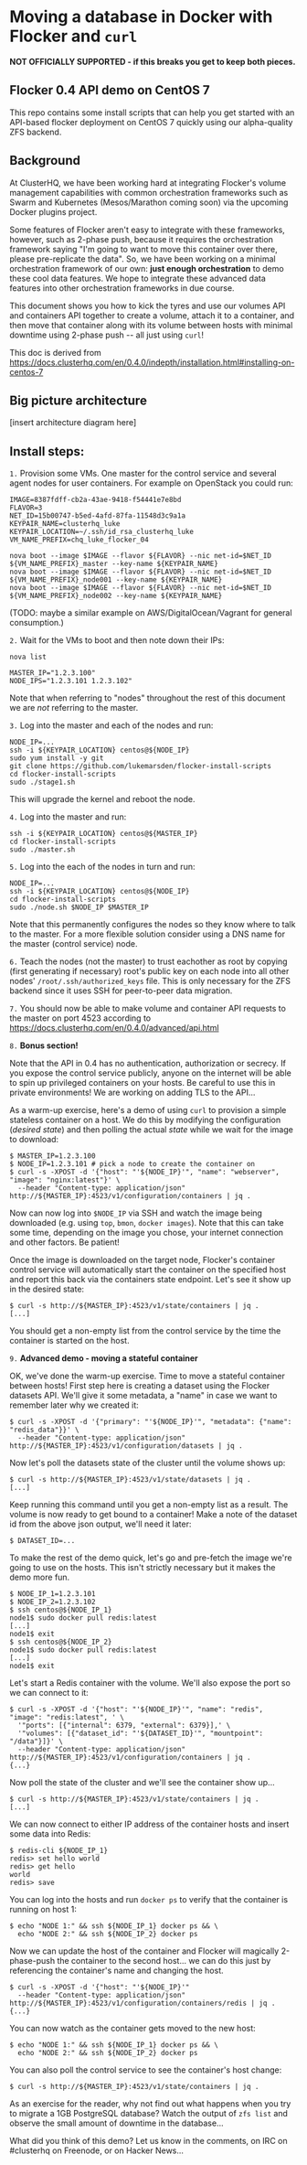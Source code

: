 # Moving a database in Docker with Flocker and `curl`

**NOT OFFICIALLY SUPPORTED - if this breaks you get to keep both pieces.**

## Flocker 0.4 API demo on CentOS 7

This repo contains some install scripts that can help you get started with an API-based flocker deployment on CentOS 7 quickly using our alpha-quality ZFS backend.

## Background

At ClusterHQ, we have been working hard at integrating Flocker's volume management capabilities with common orchestration frameworks such as Swarm and Kubernetes (Mesos/Marathon coming soon) via the upcoming Docker plugins project.

Some features of Flocker aren't easy to integrate with these frameworks, however, such as 2-phase push, because it requires the orchestration framework saying "I'm going to want to move this container over there, please pre-replicate the data". So, we have been working on a minimal orchestration framework of our own: **just enough orchestration** to demo these cool data features. We hope to integrate these advanced data features into other orchestration frameworks in due course.

This document shows you how to kick the tyres and use our volumes API and containers API together to create a volume, attach it to a container, and then move that container along with its volume between hosts with minimal downtime using 2-phase push -- all just using `curl`!

This doc is derived from https://docs.clusterhq.com/en/0.4.0/indepth/installation.html#installing-on-centos-7

## Big picture architecture
[insert architecture diagram here]

## Install steps:

`1.` Provision some VMs. One master for the control service and several agent nodes for user containers. For example on OpenStack you could run:

```
IMAGE=8387fdff-cb2a-43ae-9418-f54441e7e8bd
FLAVOR=3
NET_ID=15b00747-b5ed-4afd-87fa-11548d3c9a1a
KEYPAIR_NAME=clusterhq_luke
KEYPAIR_LOCATION=~/.ssh/id_rsa_clusterhq_luke
VM_NAME_PREFIX=chq_luke_flocker_04

nova boot --image $IMAGE --flavor ${FLAVOR} --nic net-id=$NET_ID ${VM_NAME_PREFIX}_master --key-name ${KEYPAIR_NAME}
nova boot --image $IMAGE --flavor ${FLAVOR} --nic net-id=$NET_ID ${VM_NAME_PREFIX}_node001 --key-name ${KEYPAIR_NAME}
nova boot --image $IMAGE --flavor ${FLAVOR} --nic net-id=$NET_ID ${VM_NAME_PREFIX}_node002 --key-name ${KEYPAIR_NAME}
```

(TODO: maybe a similar example on AWS/DigitalOcean/Vagrant for general consumption.)

`2.` Wait for the VMs to boot and then note down their IPs:
```
nova list

MASTER_IP="1.2.3.100"
NODE_IPS="1.2.3.101 1.2.3.102"
```

Note that when referring to "nodes" throughout the rest of this document we are *not* referring to the master.

`3.` Log into the master and each of the nodes and run:

```
NODE_IP=...
ssh -i ${KEYPAIR_LOCATION} centos@${NODE_IP}
sudo yum install -y git
git clone https://github.com/lukemarsden/flocker-install-scripts
cd flocker-install-scripts
sudo ./stage1.sh
```

This will upgrade the kernel and reboot the node.

`4.` Log into the master and run:

```
ssh -i ${KEYPAIR_LOCATION} centos@${MASTER_IP}
cd flocker-install-scripts
sudo ./master.sh
```

`5.` Log into the each of the nodes in turn and run:

```
NODE_IP=...
ssh -i ${KEYPAIR_LOCATION} centos@${NODE_IP}
cd flocker-install-scripts
sudo ./node.sh $NODE_IP $MASTER_IP
```

Note that this permanently configures the nodes so they know where to talk to the master.
For a more flexible solution consider using a DNS name for the master (control service) node.

`6.` Teach the nodes (not the master) to trust eachother as root by copying (first generating if necessary) root's public key on each node into all other nodes' `/root/.ssh/authorized_keys` file.
This is only necessary for the ZFS backend since it uses SSH for peer-to-peer data migration.

`7.` You should now be able to make volume and container API requests to the master on port 4523 according to https://docs.clusterhq.com/en/0.4.0/advanced/api.html

`8.` **Bonus section!**

Note that the API in 0.4 has no authentication, authorization or secrecy. If you expose the control service publicly, anyone on the internet will be able to spin up privileged containers on your hosts. Be careful to use this in private environments! We are working on adding TLS to the API...

As a warm-up exercise, here's a demo of using `curl` to provision a simple stateless container on a host. We do this by modifying the configuration (*desired state*) and then polling the actual *state* while we wait for the image to download:

```
$ MASTER_IP=1.2.3.100
$ NODE_IP=1.2.3.101 # pick a node to create the container on
$ curl -s -XPOST -d '{"host": "'${NODE_IP}'", "name": "webserver", "image": "nginx:latest"}' \
  --header "Content-type: application/json" http://${MASTER_IP}:4523/v1/configuration/containers | jq .
```

Now can now log into `$NODE_IP` via SSH and watch the image being downloaded (e.g. using `top`, `bmon`, `docker images`). Note that this can take some time, depending on the image you chose, your internet connection and other factors. Be patient!

Once the image is downloaded on the target node, Flocker's container control service will automatically start the container on the specified host and report this back via the containers state endpoint. Let's see it show up in the desired state:

```
$ curl -s http://${MASTER_IP}:4523/v1/state/containers | jq .
[...]
```

You should get a non-empty list from the control service by the time the container is started on the host.

`9.` **Advanced demo - moving a stateful container**

OK, we've done the warm-up exercise. Time to move a stateful container between hosts! First step here is creating a dataset using the Flocker datasets API. We'll give it some metadata, a "name" in case we want to remember later why we created it:

```
$ curl -s -XPOST -d '{"primary": "'${NODE_IP}'", "metadata": {"name": "redis_data"}}' \
  --header "Content-type: application/json" http://${MASTER_IP}:4523/v1/configuration/datasets | jq .
```

Now let's poll the datasets state of the cluster until the volume shows up:
```
$ curl -s http://${MASTER_IP}:4523/v1/state/datasets | jq .
[...]
```

Keep running this command until you get a non-empty list as a result. The volume is now ready to get bound to a container! Make a note of the dataset id from the above json output, we'll need it later:

```
$ DATASET_ID=...
```

To make the rest of the demo quick, let's go and pre-fetch the image we're going to use on the hosts. This isn't strictly necessary but it makes the demo more fun.

```
$ NODE_IP_1=1.2.3.101
$ NODE_IP_2=1.2.3.102
$ ssh centos@${NODE_IP_1}
node1$ sudo docker pull redis:latest
[...]
node1$ exit
$ ssh centos@${NODE_IP_2}
node1$ sudo docker pull redis:latest
[...]
node1$ exit
```

Let's start a Redis container with the volume. We'll also expose the port so we can connect to it:

```
$ curl -s -XPOST -d '{"host": "'${NODE_IP}'", "name": "redis", "image": "redis:latest", ' \
  '"ports": [{"internal": 6379, "external": 6379}],' \
  '"volumes": [{"dataset_id": "'${DATASET_ID}'", "mountpoint": "/data"}]}' \
  --header "Content-type: application/json" http://${MASTER_IP}:4523/v1/configuration/containers | jq .
{...}
```

Now poll the state of the cluster and we'll see the container show up...

```
$ curl -s http://${MASTER_IP}:4523/v1/state/containers | jq .
[...]
```

We can now connect to either IP address of the container hosts and insert some data into Redis:

```
$ redis-cli ${NODE_IP_1}
redis> set hello world
redis> get hello
world
redis> save
```

You can log into the hosts and run `docker ps` to verify that the container is running on host 1:
```
$ echo "NODE 1:" && ssh ${NODE_IP_1} docker ps && \
  echo "NODE 2:" && ssh ${NODE_IP_2} docker ps
```

Now we can update the host of the container and Flocker will magically 2-phase-push the container to the second host... we can do this just by referencing the container's name and changing the host.

```
$ curl -s -XPOST -d '{"host": "'${NODE_IP}'"
  --header "Content-type: application/json" http://${MASTER_IP}:4523/v1/configuration/containers/redis | jq .
{...}
```

You can now watch as the container gets moved to the new host:

```
$ echo "NODE 1:" && ssh ${NODE_IP_1} docker ps && \
  echo "NODE 2:" && ssh ${NODE_IP_2} docker ps
```

You can also poll the control service to see the container's host change:

```
$ curl -s http://${MASTER_IP}:4523/v1/state/containers | jq .
```

As an exercise for the reader, why not find out what happens when you try to migrate a 1GB PostgreSQL database? Watch the output of `zfs list` and observe the small amount of downtime in the database...

What did you think of this demo? Let us know in the comments, on IRC on #clusterhq on Freenode, or on Hacker News...
